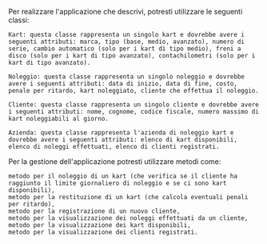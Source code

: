Per realizzare l'applicazione che descrivi, potresti utilizzare le seguenti classi:

    Kart: questa classe rappresenta un singolo kart e dovrebbe avere i seguenti attributi: marca, tipo (base, medio, avanzato), numero di serie, cambio automatico (solo per i kart di tipo medio), freni a disco (solo per i kart di tipo avanzato), contachilometri (solo per i kart di tipo avanzato).

    Noleggio: questa classe rappresenta un singolo noleggio e dovrebbe avere i seguenti attributi: data di inizio, data di fine, costo, penale per ritardo, kart noleggiato, cliente che effettua il noleggio.

    Cliente: questa classe rappresenta un singolo cliente e dovrebbe avere i seguenti attributi: nome, cognome, codice fiscale, numero massimo di kart noleggiabili al giorno.

    Azienda: questa classe rappresenta l'azienda di noleggio kart e dovrebbe avere i seguenti attributi: elenco di kart disponibili, elenco di noleggi effettuati, elenco di clienti registrati.

Per la gestione dell'applicazione potresti utilizzare metodi come:

    metodo per il noleggio di un kart (che verifica se il cliente ha raggiunto il limite giornaliero di noleggio e se ci sono kart disponibili),
    metodo per la restituzione di un kart (che calcola eventuali penali per ritardo),
    metodo per la registrazione di un nuovo cliente,
    metodo per la visualizzazione dei noleggi effettuati da un cliente,
    metodo per la visualizzazione dei kart disponibili,
    metodo per la visualizzazione dei clienti registrati.